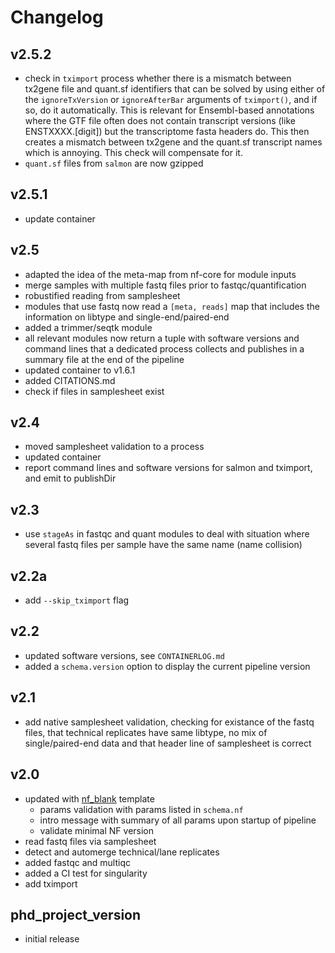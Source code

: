 # Changelog

## v2.5.2
- check in `tximport` process whether there is a mismatch between tx2gene file and quant.sf identifiers
that can be solved by using either of the `ignoreTxVersion` or `ignoreAfterBar` arguments of `tximport()`,
and if so, do it automatically. This is relevant for Ensembl-based annotations where the GTF file often does not contain
transcript versions (like ENSTXXXX.[digit]) but the transcriptome fasta headers do. This then creates a mismatch between
tx2gene and the quant.sf transcript names which is annoying. This check will compensate for it.
- `quant.sf` files from `salmon` are now gzipped

## v2.5.1
- update container

## v2.5
- adapted the idea of the meta-map from nf-core for module inputs
- merge samples with multiple fastq files prior to fastqc/quantification
- robustified reading from samplesheet
- modules that use fastq now read a `[meta, reads]` map that includes the information on
libtype and single-end/paired-end 
- added a trimmer/seqtk module
- all relevant modules now return a tuple with software versions and command lines that
a dedicated process collects and publishes in a summary file at the end of the pipeline
- updated container to v1.6.1
- added CITATIONS.md
- check if files in samplesheet exist

## v2.4
- moved samplesheet validation to a process
- updated container
- report command lines and software versions for salmon and tximport, and emit to publishDir

## v2.3
- use `stageAs` in fastqc and quant modules to deal with situation where several fastq files
per sample have the same name (name collision)

## v2.2a
- add `--skip_tximport` flag

## v2.2
- updated software versions, see `CONTAINERLOG.md`
- added a `schema.version` option to display the current pipeline version

## v2.1
- add native samplesheet validation, checking for existance of the fastq files, that technical replicates have same libtype, no mix of single/paired-end data and that header line of samplesheet is correct

## v2.0
- updated with [nf_blank](https://github.com/ATpoint/nf_blank) template
  - params validation with params listed in `schema.nf`
  - intro message with summary of all params upon startup of pipeline
  - validate minimal NF version
- read fastq files via samplesheet
- detect and automerge technical/lane replicates
- added fastqc and multiqc
- added a CI test for singularity
- add tximport

## phd_project_version
- initial release
